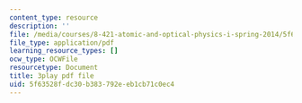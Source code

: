 ```yaml
---
content_type: resource
description: ''
file: /media/courses/8-421-atomic-and-optical-physics-i-spring-2014/5f63528fdc30b383792eeb1cb71c0ec4_hUVfj1XktGI.pdf
file_type: application/pdf
learning_resource_types: []
ocw_type: OCWFile
resourcetype: Document
title: 3play pdf file
uid: 5f63528f-dc30-b383-792e-eb1cb71c0ec4
---
```

